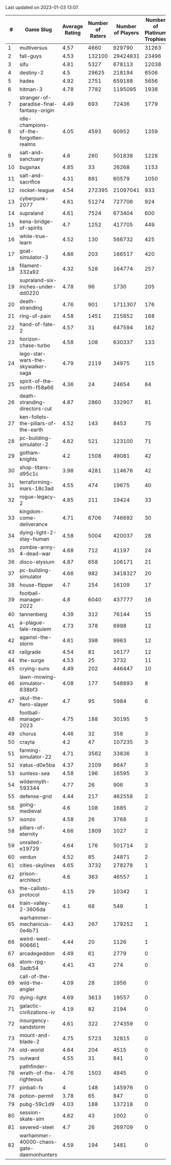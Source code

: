 Last updated on 2023-01-03 13:07.


|#|Game Slug|Average Rating|Number of Raters|Number of Players|Number of Platinum Trophies|Max Rarity (%)|
|---|---|---|---|---|---|---|
|1|multiversus|4.57|4660|929790|31263|76|
|2|fall-guys|4.53|132100|29424831|23496|8|
|3|sifu|4.81|5327|678113|12038|96|
|4|destiny-2|4.5|29625|218194|6506|94|
|5|hades|4.92|2751|659188|5656|89|
|6|hitman-3|4.78|7782|1195095|1938|47|
|7|stranger-of-paradise-final-fantasy-origin|4.49|693|72436|1779|98|
|8|idle-champions-of-the-forgotten-realms|4.05|4593|60952|1359|17|
|9|salt-and-sanctuary|4.6|260|501838|1228|83|
|10|bugsnax|4.85|33|26268|1153|97|
|11|salt-and-sacrifice|4.31|891|60579|1050|91|
|12|rocket-league|4.54|272395|21097041|933|77|
|13|cyberpunk-2077|4.61|51274|727706|924|64|
|14|supraland|4.61|7524|673404|600|99|
|15|kena-bridge-of-spirits|4.7|1252|417705|449|94|
|16|while-true-learn|4.52|130|566732|425|93|
|17|goat-simulator-3|4.86|203|166517|420|91|
|18|filament-332a92|4.32|528|164774|257|93|
|19|supraland-six-inches-under-dd0220|4.78|96|1730|205|99|
|20|death-stranding|4.76|901|1711307|176|91|
|21|ring-of-pain|4.58|1451|215852|168|96|
|22|hand-of-fate-2|4.57|31|647594|162|72|
|23|horizon-chase-turbo|4.58|108|630337|133|88|
|24|lego-star-wars-the-skywalker-saga|4.79|2119|34975|115|97|
|25|spirit-of-the-north-f58a66|4.36|24|24654|84|64|
|26|death-stranding-directors-cut|4.87|2860|332907|81|90|
|27|ken-follets-the-pillars-of-the-earth|4.52|143|8453|75|46|
|28|pc-building-simulator-2|4.62|521|123100|71|74|
|29|gotham-knights|4.2|1508|49081|42|23|
|30|shop-titans-d95c1c|3.98|4281|114676|42|97|
|31|terraforming-mars-18c3ad|4.55|474|19675|40|46|
|32|rogue-legacy-2|4.85|211|19424|33|3|
|33|kingdom-come-deliverance|4.71|6706|746692|30|30|
|34|dying-light-2-stay-human|4.58|5004|420037|28|5|
|35|zombie-army-4-dead-war|4.68|712|41197|24|67|
|36|disco-elysium|4.87|658|106171|21|28|
|37|pc-building-simulator|4.66|982|3418327|20|48|
|38|house-flipper|4.7|254|16109|17|94|
|39|football-manager-2022|4.8|6040|437777|16|49|
|40|tannenberg|4.39|312|76144|15|88|
|41|a-plague-tale-requiem|4.73|378|6998|12|91|
|42|against-the-storm|4.81|398|9963|12|35|
|43|railgrade|4.54|81|16177|12|98|
|44|the-surge|4.53|25|3732|11|94|
|45|crying-suns|4.49|202|446447|10|65|
|46|lawn-mowing-simulator-838bf3|4.08|177|548893|8|85|
|47|skul-the-hero-slayer|4.7|95|5984|6|96|
|48|football-manager-2023|4.75|188|30195|5|79|
|49|chorus|4.46|32|358|3|86|
|50|crayta|4.2|47|107235|3|23|
|51|farming-simulator-22|4.71|3562|33836|3|77|
|52|iratus-d0e5ba|4.37|2109|8647|3|85|
|53|sunless-sea|4.58|196|16595|3|36|
|54|wildermyth-593344|4.77|26|906|3|14|
|55|defense-grid|4.44|217|462558|2|80|
|56|going-medieval|4.6|108|1685|2|67|
|57|isonzo|4.58|26|3768|2|58|
|58|pillars-of-eternity|4.66|1809|1027|2|80|
|59|unrailed-e19729|4.64|176|501714|2|7|
|60|verdun|4.52|85|24871|2|75|
|61|cities-skylines|4.65|3732|278278|1|72|
|62|prison-architect|4.6|363|46557|1|31|
|63|the-callisto-protocol|4.15|29|10342|1|93|
|64|train-valley-2-3606da|4.1|68|549|1|89|
|65|warhammer-mechanicus-0e4b71|4.43|267|179252|1|25|
|66|weird-west-906661|4.44|20|1126|1|84|
|67|arcadegeddon|4.49|61|2779|0|91|
|68|atom-rpg-3adb54|4.41|43|274|0|97|
|69|call-of-the-wild-the-angler|4.09|28|1956|0|57|
|70|dying-light|4.69|3613|19557|0|95|
|71|galactic-civilizations-iv|4.19|82|2194|0|80|
|72|insurgency-sandstorm|4.61|322|274359|0|6|
|73|mount-and-blade-2|4.75|5723|32815|0|22|
|74|old-world|4.64|204|4515|0|83|
|75|outward|4.55|31|841|0|72|
|76|pathfinder-wrath-of-the-righteous|4.76|1503|4845|0|48|
|77|pinball-fx|4|148|145976|0|85|
|78|potion-permit|3.78|65|847|0|98|
|79|pubg-59c1d9|4.03|188|137218|0|73|
|80|session-skate-sim|4.62|43|1002|0|25|
|81|severed-steel|4.7|26|269709|0|0.1|
|82|warhammer-40000-chaos-gate-daemonhunters|4.59|194|1481|0|73|
